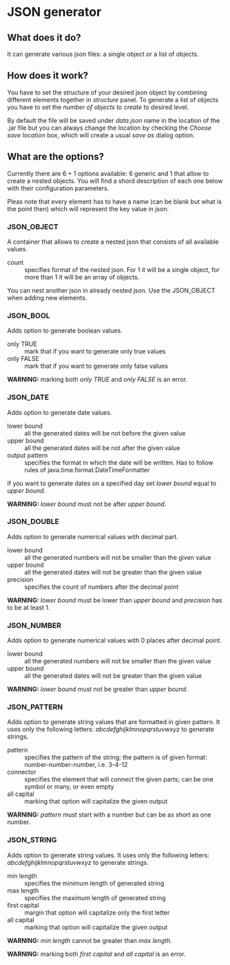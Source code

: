 # JSON generator
## What does it do?
It can generate various json files: a single object or a list of objects.

## How does it work?
You have to set the structure of your desired json object by combining different elements together in *structure* panel.
To generate a list of objects you have to set the *number of objects to create* to desired level.

By default the file will be saved under *data.json* name in the location of the .jar file but you can always change the location by checking the *Choose save location* box, which will create a usual *save as* dialog option.

## What are the options?
Currently there are 6 + 1 options available: 6 generic and 1 that allow to create a nested objects.
You will find a shord description of each one below with their configuration parameters.

Pleas note that every element has to have a name (can be blank but what is the point then) which will represent the key value in json.

### JSON_OBJECT
A container that allows to create a nested json that consists of all available values.
<dl>
	<dt>count</dt>
	<dd>specifies format of the nested json. For 1 it will be a single object, for more than 1 it will be an array of objects.</dd>
</dl>

You can nest another json in already nested json. Use the JSON_OBJECT when adding new elements.

### JSON_BOOL
Adds option to generate boolean values.
<dl>
	<dt>only TRUE</dt>
	<dd>mark that if you want to generate only true values</dd>
	<dt>only FALSE</dt>
	<dd>mark that if you want to generate only false values</dd>
</dl>

**WARNING:** marking both *only TRUE* and *only FALSE* is an error.

### JSON_DATE
Adds option to generate date values.
<dl>
	<dt>lower bound</dt>
	<dd>all the generated dates will be not before the given value</dd>
	<dt>upper bound</dt>
	<dd>all the generated dates will be not after the given value</dd>
	<dt>output pattern</dt>
	<dd>specifies the format in which the date will be written. Has to follow rules of java.time.format.DateTimeFormatter</dd>
</dl>

If you want to generate dates on a specified day set *lower bound* equal to *upper bound*.

**WARNING:** *lower bound* must not be after *upper bound*.

### JSON_DOUBLE
Adds option to generate numerical values with decimal part.
<dl>
	<dt>lower bound</dt>
	<dd>all the generated numbers will not be smaller than the given value</dd>
	<dt>upper bound</dt>
	<dd>all the generated dates will not be greater than the given value</dd>
	<dt>precision</dt>
	<dd>specifies the count of numbers after the decimal point</dd>
</dl>

**WARNING:** *lower bound* must be lower than *upper bound* and *precision* has to be at least 1.

### JSON_NUMBER
Adds option to generate numerical values with 0 places after decimal point.
<dl>
	<dt>lower bound</dt>
	<dd>all the generated numbers will not be smaller than the given value</dd>
	<dt>upper bound</dt>
	<dd>all the generated dates will not be greater than the given value</dd>
</dl>

**WARNING:** *lower bound* must not be greater than *upper bound*.

### JSON_PATTERN
Adds option to generate string values that are formatted in given pattern. It uses only the following letters: *abcdefghijklmnopqrstuvwxyz* to generate strings.
<dl>
	<dt>pattern</dt>
	<dd>specifies the pattern of the string; the pattern is of given format: number-number-number, i.e. 3-4-12</dd>
	<dt>connector</dt>
	<dd>specifies the element that will connect the given parts; can be one symbol or many, or even empty</dd>
	<dt>all capital</dt>
	<dd>marking that option will capitalize the given output</dd>
</dl>

**WARNING:** *pattern* must start with a number but can be as short as one number.

### JSON_STRING
Adds option to generate string values. It uses only the following letters: *abcdefghijklmnopqrstuvwxyz* to generate strings.
<dl>
	<dt>min length</dt>
	<dd>specifies the minimum length of generated string</dd>
	<dt>max length</dt>
	<dd>specifies the maximum length of generated string</dd>
	<dt>first capital</dt>
	<dd>margin that option will capitalize only the first letter</dd>
	<dt>all capital</dt>
	<dd>marking that option will capitalize the given output</dd>
</dl>

**WARNING:** *min length* cannot be greater than *max length*.
			
**WARNING:** marking both *first capital* and *all capital* is an error.
